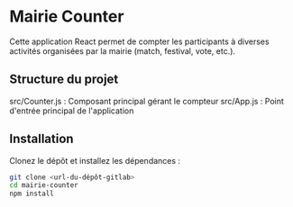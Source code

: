 # Mairie Counter

Cette application React permet de compter les participants à diverses activités organisées par la mairie (match, festival, vote, etc.).

## Structure du projet
src/Counter.js : Composant principal gérant le compteur
src/App.js : Point d'entrée principal de l'application

## Installation

Clonez le dépôt et installez les dépendances :

```bash
git clone <url-du-dépôt-gitlab>
cd mairie-counter
npm install
